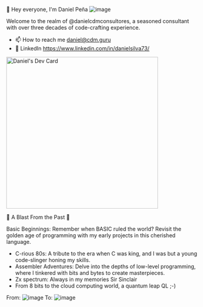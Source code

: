👋 Hey everyone, I'm  Daniel Peña
![image](https://user-images.githubusercontent.com/31433247/235291475-3930f790-1a60-4152-9c81-e104d801077d.png)


Welcome to the realm of @danielcdmconsultores, a seasoned consultant with over three decades of code-crafting experience. 

- 📫 How to reach me daniel@cdm.guru
- 🔗 LinkedIn https://www.linkedin.com/in/danielsilva73/


<a href="https://app.daily.dev/danielmega"><img src="https://api.daily.dev/devcards/2edb2edb176a4bafaf815213b2a56cdb.png?r=3b4" width="400" alt="Daniel's Dev Card"/></a>


📼 A Blast From the Past 📼

Basic Beginnings: Remember when BASIC ruled the world? Revisit the golden age of programming with my early projects in this cherished language.

+ C-rious 80s: A tribute to the era when C was king, and I was but a young code-slinger honing my skills.
+ Assembler Adventures: Delve into the depths of low-level programming, where I tinkered with bits and bytes to create masterpieces.
+ Zx spectrum: Always in my memories Sir Sinclair
+ From 8 bits to the cloud computing world, a quantum leap QL ;-)

From:
![image](https://user-images.githubusercontent.com/31433247/235291552-e4dd4dde-8b61-4521-a3bc-9a89db985a34.png)
To:
![image](https://user-images.githubusercontent.com/31433247/235291621-b5ebf1f5-3f45-4d22-9c03-0567c50651bc.png)
